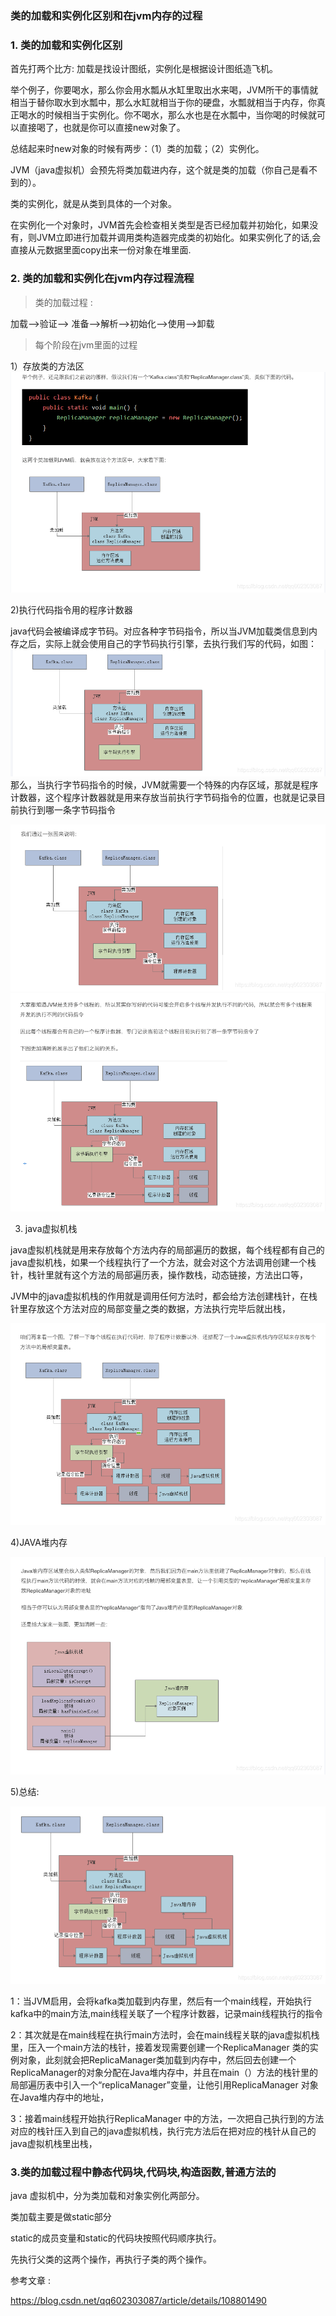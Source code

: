 ### 类的加载和实例化区别和在jvm内存的过程

### 1. 类的加载和实例化区别

首先打两个比方: 
加载是找设计图纸，实例化是根据设计图纸造飞机。

举个例子，你要喝水，那么你会用水瓢从水缸里取出水来喝，JVM所干的事情就相当于替你取水到水瓢中，那么水缸就相当于你的硬盘，水瓢就相当于内存，你真正喝水的时候相当于实例化。你不喝水，那么水也是在水瓢中，当你喝的时候就可以直接喝了，也就是你可以直接new对象了。

总结起来时new对象的时候有两步：（1）类的加载；（2）实例化。

JVM（java虚拟机）会预先将类加载进内存，这个就是类的加载（你自己是看不到的）。

类的实例化，就是从类到具体的一个对象。


在实例化一个对象时，JVM首先会检查相关类型是否已经加载并初始化，如果没有，则JVM立即进行加载并调用类构造器完成类的初始化。如果实例化了的话,会直接从元数据里面copy出来一份对象在堆里面.

### 2. 类的加载和实例化在jvm内存过程流程

>类的加载过程 : 

加载-->验证--> 准备-->解析-->初始化-->使用-->卸载

>每个阶段在jvm里面的过程

1）存放类的方法区
![image](./assets/20200925175803860.png)

2)执行代码指令用的程序计数器

java代码会被编译成字节码。对应各种字节码指令，所以当JVM加载类信息到内存之后，实际上就会使用自己的字节码执行引擎，去执行我们写的代码，如图：
![image](./assets/20200925175829237.png)
那么，当执行字节码指令的时候，JVM就需要一个特殊的内存区域，那就是程序计数器，这个程序计数器就是用来存放当前执行字节码指令的位置，也就是记录目前执行到哪一条字节码指令

![image](./assets/20200925175944399.png)
![image](./assets/20200925175857584.png)

3) java虚拟机栈

java虚拟机栈就是用来存放每个方法内存的局部遍历的数据，每个线程都有自己的java虚拟机栈，如果一个线程执行了一个方法，就会对这个方法调用创建一个栈针，栈针里就有这个方法的局部遍历表，操作数栈，动态链接，方法出口等，

JVM中的java虚拟机栈的作用就是调用任何方法时，都会给方法创建栈针，在栈针里存放这个方法对应的局部变量之类的数据，方法执行完毕后就出栈，

![image](./assets/20200925180029853.png)

4)JAVA堆内存

![image](./assets/20200925180156779.png)

5)总结:

![image](./assets/20200925180252375.png)

1：当JVM启用，会将kafka类加载到内存里，然后有一个main线程，开始执行kafka中的main方法,main线程关联了一个程序计数器，记录main线程执行的指令

2：其次就是在main线程在执行main方法时，会在main线程关联的java虚拟机栈里，压入一个main方法的栈针，接着发现需要创建一个ReplicaManager 类的实例对象，此刻就会把ReplicaManager类加载到内存中，然后回去创建一个ReplicaManager的对象分配在Java堆内存中，并且在main（）方法的栈针里的局部遍历表中引入一个“replicaManager”变量，让他引用ReplicaManager 对象在Java堆内存中的地址，

3：接着main线程开始执行ReplicaManager 中的方法，一次把自己执行到的方法对应的栈针压入到自己的java虚拟机栈，执行完方法后在把对应的栈针从自己的java虚拟机栈里出栈，

### 3.类的加载过程中静态代码块,代码块,构造函数,普通方法的

java 虚拟机中，分为类加载和对象实例化两部分。

类加载主要是做static部分

static的成员变量和static的代码块按照代码顺序执行。

先执行父类的这两个操作，再执行子类的两个操作。



参考文章  : 

https://blog.csdn.net/qq602303087/article/details/108801490

      
      








